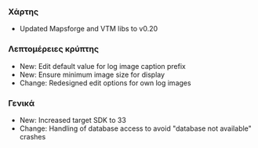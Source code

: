 ### Χάρτης
- Updated Mapsforge and VTM libs to v0.20

### Λεπτομέρειες κρύπτης
- New: Edit default value for log image caption prefix
- New: Ensure minimum image size for display
- Change: Redesigned edit options for own log images

### Γενικά
- New: Increased target SDK to 33
- Change: Handling of database access to avoid "database not available" crashes

